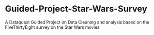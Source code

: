 # Guided-Project-Star-Wars-Survey
A Dataquest Guided Project on Data Cleaning and analysis based on the FiveThirtyEight survey on the Star Wars movies
